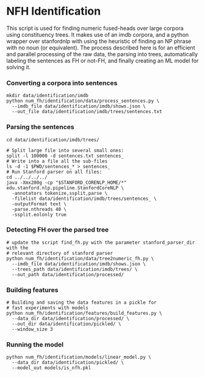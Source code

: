 # NFH Identification

This script is used for finding numeric fused-heads over large corpora using
constituency trees.
It makes use of an imdb corpora, and a python wrapper over stanfordnlp
with using the heuristic of finding an NP phrase with no noun (or equivalent).
The process described here is for an efficient and parallel processing of the
raw data, the parsing into trees, automatically labeling the sentences as
FH or not-FH, and finally creating an ML model for solving it.
 
### Converting a corpora into sentences
```
mkdir data/identification/imdb
python num_fh/identification/data/process_sentences.py \
  --imdb_file data/identification/imdb/shows.json \
  --out_file data/identification/imdb/trees/sentences.txt
```
    

### Parsing the sentences
```
cd data/identification/imdb/trees/

# Split large file into several small ones:
split -l 100000 -d sentences.txt sentences_
# Write into a file all the sub-files
ls -d -1 $PWD/sentences_* > sentences_
# Run Stanford parser on all files:
cd ../../../../
java -Xmx200g -cp "$STANFORD_CORENLP_HOME/*" edu.stanford.nlp.pipeline.StanfordCoreNLP \
  -annotators tokenize,ssplit,parse \
  -filelist data/identification/imdb/trees/sentences_ \
  -outputFormat text \
  -parse.nthreads 40 \
  -ssplit.eolonly true

```

### Detecting FH over the parsed tree
```
# update the script find_fh.py with the parameter stanford_parser_dir with the
# relevant directory of stanford parser
python num_fh/identification/data/tree2numeric_fh.py \
  --imdb_file data/identification/imdb/shows.json \
  --trees_path data/identification/imdb/trees/ \
  --out_path data/identification/processed/
```    

### Building features
```
# Building and saving the data features in a pickle for 
# fast experiments with models
python num_fh/identification/features/build_features.py \
  --data_dir data/identification/processed/ \
  --out_dir data/identification/pickled/ \
  --window_size 3
```

### Running the model
```
python num_fh/identification/models/linear_model.py \
  --data_dir data/identification/pickled/ \
  --model_out models/is_nfh.pkl 
```
